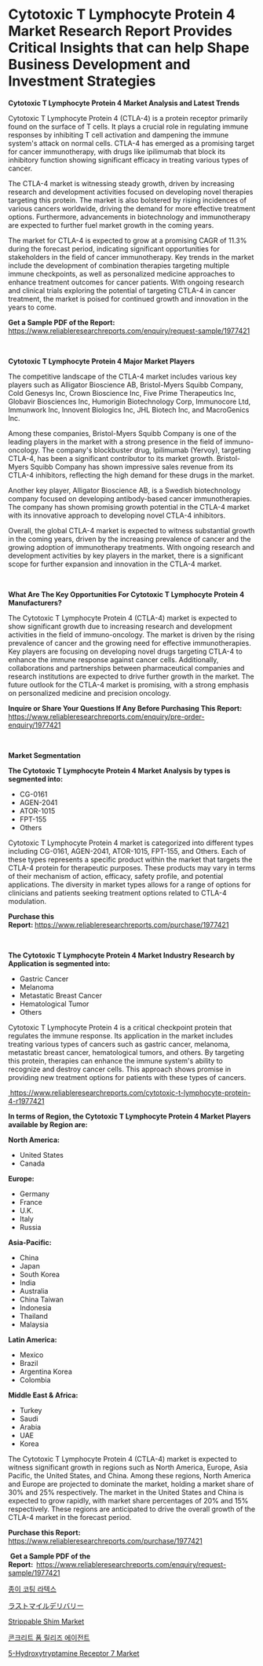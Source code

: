 <p><h1>Cytotoxic T Lymphocyte Protein 4 Market Research Report Provides Critical Insights that can help Shape Business Development and Investment Strategies</h1></p><p><strong>Cytotoxic T Lymphocyte Protein 4 Market Analysis and Latest Trends</strong></p>
<p><p>Cytotoxic T Lymphocyte Protein 4 (CTLA-4) is a protein receptor primarily found on the surface of T cells. It plays a crucial role in regulating immune responses by inhibiting T cell activation and dampening the immune system's attack on normal cells. CTLA-4 has emerged as a promising target for cancer immunotherapy, with drugs like ipilimumab that block its inhibitory function showing significant efficacy in treating various types of cancer.</p><p>The CTLA-4 market is witnessing steady growth, driven by increasing research and development activities focused on developing novel therapies targeting this protein. The market is also bolstered by rising incidences of various cancers worldwide, driving the demand for more effective treatment options. Furthermore, advancements in biotechnology and immunotherapy are expected to further fuel market growth in the coming years.</p><p>The market for CTLA-4 is expected to grow at a promising CAGR of 11.3% during the forecast period, indicating significant opportunities for stakeholders in the field of cancer immunotherapy. Key trends in the market include the development of combination therapies targeting multiple immune checkpoints, as well as personalized medicine approaches to enhance treatment outcomes for cancer patients. With ongoing research and clinical trials exploring the potential of targeting CTLA-4 in cancer treatment, the market is poised for continued growth and innovation in the years to come.</p></p>
<p><strong>Get a Sample PDF of the Report:&nbsp;</strong> <a href="https://www.reliableresearchreports.com/enquiry/request-sample/1977421">https://www.reliableresearchreports.com/enquiry/request-sample/1977421</a></p>
<p>&nbsp;</p>
<p><strong>Cytotoxic T Lymphocyte Protein 4 Major Market Players</strong></p>
<p><p>The competitive landscape of the CTLA-4 market includes various key players such as Alligator Bioscience AB, Bristol-Myers Squibb Company, Cold Genesys Inc, Crown Bioscience Inc, Five Prime Therapeutics Inc, Globavir Biosciences Inc, Humorigin Biotechnology Corp, Immunocore Ltd, Immunwork Inc, Innovent Biologics Inc, JHL Biotech Inc, and MacroGenics Inc.</p><p>Among these companies, Bristol-Myers Squibb Company is one of the leading players in the market with a strong presence in the field of immuno-oncology. The company's blockbuster drug, Ipilimumab (Yervoy), targeting CTLA-4, has been a significant contributor to its market growth. Bristol-Myers Squibb Company has shown impressive sales revenue from its CTLA-4 inhibitors, reflecting the high demand for these drugs in the market.</p><p>Another key player, Alligator Bioscience AB, is a Swedish biotechnology company focused on developing antibody-based cancer immunotherapies. The company has shown promising growth potential in the CTLA-4 market with its innovative approach to developing novel CTLA-4 inhibitors.</p><p>Overall, the global CTLA-4 market is expected to witness substantial growth in the coming years, driven by the increasing prevalence of cancer and the growing adoption of immunotherapy treatments. With ongoing research and development activities by key players in the market, there is a significant scope for further expansion and innovation in the CTLA-4 market.</p></p>
<p>&nbsp;</p>
<p><strong>What Are The Key Opportunities For Cytotoxic T Lymphocyte Protein 4 Manufacturers?</strong></p>
<p><p>The Cytotoxic T Lymphocyte Protein 4 (CTLA-4) market is expected to show significant growth due to increasing research and development activities in the field of immuno-oncology. The market is driven by the rising prevalence of cancer and the growing need for effective immunotherapies. Key players are focusing on developing novel drugs targeting CTLA-4 to enhance the immune response against cancer cells. Additionally, collaborations and partnerships between pharmaceutical companies and research institutions are expected to drive further growth in the market. The future outlook for the CTLA-4 market is promising, with a strong emphasis on personalized medicine and precision oncology.</p></p>
<p><strong>Inquire or Share Your Questions If Any Before Purchasing This Report:</strong> <a href="https://www.reliableresearchreports.com/enquiry/pre-order-enquiry/1977421">https://www.reliableresearchreports.com/enquiry/pre-order-enquiry/1977421</a></p>
<p>&nbsp;</p>
<p><strong>Market Segmentation</strong></p>
<p><strong>The Cytotoxic T Lymphocyte Protein 4 Market Analysis by types is segmented into:</strong></p>
<p><ul><li>CG-0161</li><li>AGEN-2041</li><li>ATOR-1015</li><li>FPT-155</li><li>Others</li></ul></p>
<p><p>Cytotoxic T Lymphocyte Protein 4 market is categorized into different types including CG-0161, AGEN-2041, ATOR-1015, FPT-155, and Others. Each of these types represents a specific product within the market that targets the CTLA-4 protein for therapeutic purposes. These products may vary in terms of their mechanism of action, efficacy, safety profile, and potential applications. The diversity in market types allows for a range of options for clinicians and patients seeking treatment options related to CTLA-4 modulation.</p></p>
<p><strong>Purchase this Report:&nbsp;</strong><a href="https://www.reliableresearchreports.com/purchase/1977421">https://www.reliableresearchreports.com/purchase/1977421</a></p>
<p>&nbsp;</p>
<p><strong>The Cytotoxic T Lymphocyte Protein 4 Market Industry Research by Application is segmented into:</strong></p>
<p><ul><li>Gastric Cancer</li><li>Melanoma</li><li>Metastatic Breast Cancer</li><li>Hematological Tumor</li><li>Others</li></ul></p>
<p><p>Cytotoxic T Lymphocyte Protein 4 is a critical checkpoint protein that regulates the immune response. Its application in the market includes treating various types of cancers such as gastric cancer, melanoma, metastatic breast cancer, hematological tumors, and others. By targeting this protein, therapies can enhance the immune system's ability to recognize and destroy cancer cells. This approach shows promise in providing new treatment options for patients with these types of cancers.</p></p>
<p><a href="https://www.reliableresearchreports.com/cytotoxic-t-lymphocyte-protein-4-r1977421">&nbsp;https://www.reliableresearchreports.com/cytotoxic-t-lymphocyte-protein-4-r1977421</a></p>
<p><strong>In terms of Region, the Cytotoxic T Lymphocyte Protein 4 Market Players available by Region are:</strong></p>
<p>
    <p> <strong> North America: </strong>
        <ul>
            <li>United States</li>
            <li>Canada</li>
        </ul>
        </p> 
    <p> <strong> Europe: </strong>
        <ul>
            <li>Germany</li>
            <li>France</li>
            <li>U.K.</li>
            <li>Italy</li>
            <li>Russia</li>
        </ul>
        </p> 
    <p> <strong> Asia-Pacific: </strong>
        <ul>
            <li>China</li>
            <li>Japan</li>
            <li>South Korea</li>
            <li>India</li>
            <li>Australia</li>
            <li>China Taiwan</li>
            <li>Indonesia</li>
            <li>Thailand</li>
            <li>Malaysia</li>
        </ul>
        </p> 
    <p> <strong> Latin America: </strong>
        <ul>
            <li>Mexico</li>
            <li>Brazil</li>
            <li>Argentina Korea</li>
            <li>Colombia</li>
        </ul>
        </p> 
    <p> <strong> Middle East & Africa: </strong>
        <ul>
            <li>Turkey</li>
            <li>Saudi</li>
            <li>Arabia</li>
            <li>UAE</li>
            <li>Korea</li>
        </ul>
    </p>
    </p>
<p><p>The Cytotoxic T Lymphocyte Protein 4 (CTLA-4) market is expected to witness significant growth in regions such as North America, Europe, Asia Pacific, the United States, and China. Among these regions, North America and Europe are projected to dominate the market, holding a market share of 30% and 25% respectively. The market in the United States and China is expected to grow rapidly, with market share percentages of 20% and 15% respectively. These regions are anticipated to drive the overall growth of the CTLA-4 market in the forecast period.</p></p>
<p><strong>Purchase this Report: </strong><a href="https://www.reliableresearchreports.com/purchase/1977421">https://www.reliableresearchreports.com/purchase/1977421</a></p>
<p>&nbsp;<strong>Get a Sample PDF of the Report:&nbsp;&nbsp;</strong><a href="https://www.reliableresearchreports.com/enquiry/request-sample/1977421">https://www.reliableresearchreports.com/enquiry/request-sample/1977421</a></p>
<p><strong></strong></p>
<p><p><a href="https://github.com/TimmyMann6767/Market-Research-Report-List-1/blob/main/914131057739.md">종이 코팅 라텍스</a></p><p><a href="https://github.com/dathomson6534/Market-Research-Report-List-1/blob/main/317249859389.md">ラストマイルデリバリー</a></p><p><a href="https://issuu.com/reportprime-2/docs/strippable-shim-market-size-2030.pptx">Strippable Shim Market</a></p><p><a href="https://github.com/khytkeqagplkzqvh/Market-Research-Report-List-2/blob/main/443748357738.md">콘크리트 폼 릴리즈 에이전트</a></p><p><a href="https://github.com/fiixsa/Market-Research-Report-List-2/blob/main/5-hydroxytryptamine-receptor-7-market.md">5-Hydroxytryptamine Receptor 7 Market</a></p></p>